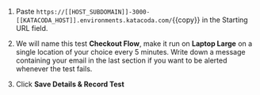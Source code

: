 1. Paste `https://[[HOST_SUBDOMAIN]]-3000-[[KATACODA_HOST]].environments.katacoda.com/`{{copy}} in the Starting URL field.

2. We will name this test **Checkout Flow**, make it run on **Laptop Large** on a single location of your choice every 5 minutes. Write down a message containing your email in the last section if you want to be alerted whenever the test fails.

3. Click **Save Details & Record Test**